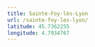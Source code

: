 ```yaml
---
title: Sainte-Foy-lès-Lyon
url: /sainte-foy-les-lyon/
latitude: 45.7362255
longitude: 4.7934767
---
```

